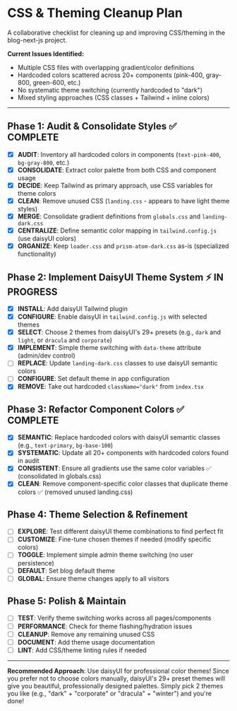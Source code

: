 # CSS & Theming Cleanup Plan

A collaborative checklist for cleaning up and improving CSS/theming in the blog-next-js project.

**Current Issues Identified:**
- Multiple CSS files with overlapping gradient/color definitions
- Hardcoded colors scattered across 20+ components (pink-400, gray-800, green-600, etc.)
- No systematic theme switching (currently hardcoded to "dark")
- Mixed styling approaches (CSS classes + Tailwind + inline colors)

---

## Phase 1: Audit & Consolidate Styles ✅ COMPLETE
- [x] **AUDIT**: Inventory all hardcoded colors in components (`text-pink-400`, `bg-gray-800`, etc.)
- [x] **CONSOLIDATE**: Extract color palette from both CSS and component usage
- [x] **DECIDE**: Keep Tailwind as primary approach, use CSS variables for theme colors
- [x] **CLEAN**: Remove unused CSS (`landing.css` - appears to have light theme styles)
- [x] **MERGE**: Consolidate gradient definitions from `globals.css` and `landing-dark.css`
- [x] **CENTRALIZE**: Define semantic color mapping in `tailwind.config.js` (use daisyUI colors)
- [x] **ORGANIZE**: Keep `loader.css` and `prism-atom-dark.css` as-is (specialized functionality)

## Phase 2: Implement DaisyUI Theme System ⚡ IN PROGRESS
- [x] **INSTALL**: Add daisyUI Tailwind plugin
- [x] **CONFIGURE**: Enable daisyUI in `tailwind.config.js` with selected themes
- [x] **SELECT**: Choose 2 themes from daisyUI's 29+ presets (e.g., `dark` and `light`, or `dracula` and `corporate`)
- [x] **IMPLEMENT**: Simple theme switching with `data-theme` attribute (admin/dev control)
- [ ] **REPLACE**: Update `landing-dark.css` classes to use daisyUI semantic colors
- [ ] **CONFIGURE**: Set default theme in app configuration
- [x] **REMOVE**: Take out hardcoded `className="dark"` from `index.tsx`

## Phase 3: Refactor Component Colors ✅ COMPLETE
- [x] **SEMANTIC**: Replace hardcoded colors with daisyUI semantic classes (e.g., `text-primary`, `bg-base-100`)
- [x] **SYSTEMATIC**: Update all 20+ components with hardcoded colors found in audit
- [x] **CONSISTENT**: Ensure all gradients use the same color variables ✅ (consolidated in globals.css)
- [x] **CLEAN**: Remove component-specific color classes that duplicate theme colors ✅ (removed unused landing.css)

## Phase 4: Theme Selection & Refinement
- [ ] **EXPLORE**: Test different daisyUI theme combinations to find perfect fit
- [ ] **CUSTOMIZE**: Fine-tune chosen themes if needed (modify specific colors)
- [ ] **TOGGLE**: Implement simple admin theme switching (no user persistence)
- [ ] **DEFAULT**: Set blog default theme
- [ ] **GLOBAL**: Ensure theme changes apply to all visitors

## Phase 5: Polish & Maintain
- [ ] **TEST**: Verify theme switching works across all pages/components
- [ ] **PERFORMANCE**: Check for theme flashing/hydration issues
- [ ] **CLEANUP**: Remove any remaining unused CSS
- [ ] **DOCUMENT**: Add theme usage documentation
- [ ] **LINT**: Add CSS/theme linting rules if needed

---

**Recommended Approach**: Use daisyUI for professional color themes! Since you prefer not to choose colors manually, daisyUI's 29+ preset themes will give you beautiful, professionally designed palettes. Simply pick 2 themes you like (e.g., "dark" + "corporate" or "dracula" + "winter") and you're done!
